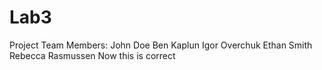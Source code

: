 # Lab3
Project Team Members: John Doe Ben Kaplun Igor Overchuk Ethan Smith Rebecca Rasmussen
Now this is correct
